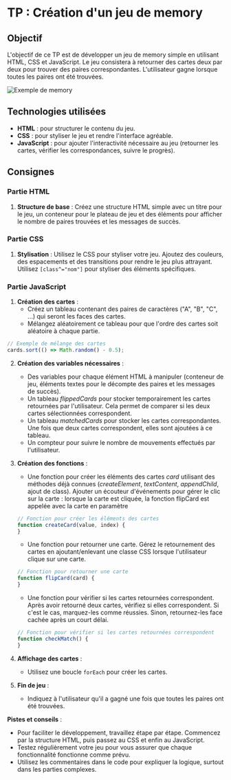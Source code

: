# TP : Création d'un jeu de memory

## Objectif

L'objectif de ce TP est de développer un jeu de memory simple en utilisant HTML, CSS et JavaScript. Le jeu consistera à retourner des cartes deux par deux pour trouver des paires correspondantes. L'utilisateur gagne lorsque toutes les paires ont été trouvées.

![Exemple de memory](https://sebastien-devos.fr/img/codegt/memory.jpg)

## Technologies utilisées

- **HTML** : pour structurer le contenu du jeu.
- **CSS** : pour styliser le jeu et rendre l'interface agréable.
- **JavaScript** : pour ajouter l'interactivité nécessaire au jeu (retourner les cartes, vérifier les correspondances, suivre le progrès).

## Consignes

### Partie HTML

1. **Structure de base** : Créez une structure HTML simple avec un titre pour le jeu, un conteneur pour le plateau de jeu et des éléments pour afficher le nombre de paires trouvées et les messages de succès.

### Partie CSS

1. **Stylisation** : Utilisez le CSS pour styliser votre jeu. Ajoutez des couleurs, des espacements et des transitions pour rendre le jeu plus attrayant. Utilisez `[class^="nom"]` pour styliser des éléments spécifiques.

### Partie JavaScript

1. **Création des cartes** :
   - Créez un tableau contenant des paires de caractères ("A", "B", "C", ...) qui seront les faces des cartes.
   - Mélangez aléatoirement ce tableau pour que l'ordre des cartes soit aléatoire à chaque partie.
  
```js
// Exemple de mélange des cartes
cards.sort(() => Math.random() - 0.5);
```

2. **Création des variables nécessaires** :
   - Des variables pour chaque élément HTML à manipuler (conteneur de jeu, éléments textes pour le décompte des paires et les messages de succès).
   - Un tableau _flippedCards_ pour stocker temporairement les cartes retournées par l'utilisateur. Cela permet de comparer si les deux cartes sélectionnées correspondent.
   - Un tableau _matchedCards_ pour stocker les cartes correspondantes. Une fois que deux cartes correspondent, elles sont ajoutées à ce tableau.
   - Un compteur pour suivre le nombre de mouvements effectués par l'utilisateur.

     
3. **Création des fonctions** :
   - Une fonction pour créer les éléments des cartes _card_ utilisant des méthodes déjà connues (_createElement_, _textContent_, _appendChild_, ajout de class). Ajouter un écouteur d'événements pour gérer le clic sur la carte : lorsque la carte est cliquée, la fonction flipCard est appelée avec la carte en paramètre
   
   ```js
   // Fonction pour créer les éléments des cartes
   function createCard(value, index) {
   }
   ```

   - Une fonction pour retourner une carte. Gérez le retournement des cartes en ajoutant/enlevant une classe CSS lorsque l'utilisateur clique sur une carte.
   ```js
   // Fonction pour retourner une carte
   function flipCard(card) {
   }
   ```

   - Une fonction pour vérifier si les cartes retournées correspondent. Après avoir retourné deux cartes, vérifiez si elles correspondent. Si c'est le cas, marquez-les comme réussies. Sinon, retournez-les face cachée après un court délai.
     
   ```js
   // Fonction pour vérifier si les cartes retournées correspondent
   function checkMatch() {
   }
   ```

4. **Affichage des cartes** :
   - Utilisez une boucle `forEach` pour créer les cartes.

5. **Fin de jeu** :
   - Indiquez à l'utilisateur qu'il a gagné une fois que toutes les paires ont été trouvées.

**Pistes et conseils** :
- Pour faciliter le développement, travaillez étape par étape. Commencez par la structure HTML, puis passez au CSS et enfin au JavaScript.
- Testez régulièrement votre jeu pour vous assurer que chaque fonctionnalité fonctionne comme prévu.
- Utilisez les commentaires dans le code pour expliquer la logique, surtout dans les parties complexes.
